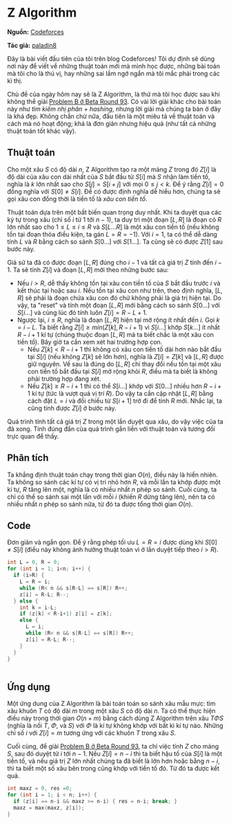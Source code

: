 # Z Algorithm

**Nguồn:** [Codeforces](http://codeforces.com/blog/entry/3107)

**Tác giả:** [paladin8](http://codeforces.com/profile/paladin8)


Đây là bài viết đầu tiên của tôi trên blog Codeforces! Tôi dự định sẽ dùng nơi này để viết về những thuật toán mới mà mình học được, những bài toán mà tôi cho là thú vị, hay những sai lầm ngớ ngẩn mà tôi mắc phải trong các kì thị.

Chủ đề của ngày hôm nay sẽ là Z Algorithm, là thứ mà tôi học được sau khi không thể giải [Problem B ở Beta Round 93](http://codeforces.com/contest/126/problem/B). Có vài lời giải khác cho bài toán này như *tìm kiếm nhị phân + hashing*, nhưng lời giải mà chúng ta bàn ở đây là khá đẹp. Không chần chừ nữa, đầu tiên là một miêu tả về thuật toán và cách mà nó hoạt động; khá là đơn giản nhưng hiệu quả (như tất cả những thuật toán tốt khác vậy).

## Thuật toán

Cho một xâu $S$ có độ dài $n$, Z Algorithm tạo ra một mảng $Z$ trong đó $Z[i]$ là độ dài của xâu con dài nhất của $S$ bắt đầu từ $S[i]$ mà $S$ nhận làm tiền tố, nghĩa là $k$ lớn nhất sao cho $S[j]=S[i+j]$ với mọi $0 \leq j<k$. Để ý rằng $Z[i]=0$ đồng nghĩa với $S[0] \neq S[i]$. Để có được định nghĩa dễ hiểu hơn, chúng ta sẽ gọi xâu con đồng thời là tiền tố là *xâu con tiền tố*. 

Thuật toán dựa trên một bất biến quan trọng duy nhất. Khi ta duyệt qua các ký tự trong xâu (chỉ số $i$ từ $1$ tới $n-1$), ta duy trì một đoạn $[L,R]$ là đoạn có $R$ lớn nhất sao cho $1 \leq L \leq i \leq R$ và $S[L...R]$ là một xâu con tiền tố (nếu không tồn tại đoạn thỏa điều kiện, ta gán $L=R=-1$). Với $i=1$, ta có thể dễ dàng tính $L$ và $R$ bằng cách so sánh $S[0...]$ với $S[1...]$. Ta cũng sẽ có được $Z[1]$ sau bước này.

Giả sử ta đã có được đoạn $[L,R]$ đúng cho $i-1$ và tất cả giá trị $Z$ tính đến $i-1$. Ta sẽ tính $Z[i]$ và đoạn $[L,R]$ mới theo những bước sau:

- Nếu $i>R$, dễ thấy không tồn tại xâu con tiền tố của $S$ bắt đầu trước $i$ và kết thúc tại hoặc sau $i$. Nếu tồn tại xâu con như trên, theo định nghĩa, $[L,R]$ sẽ phải là đoạn chứa xâu con đó chứ không phải là giá trị hiện tại. Do vậy, ta "reset" và tính một đoạn $[L,R]$ mới bằng cách so sánh $S[0...]$ với $S[i...]$ và cùng lúc đó tính luôn $Z[i] = R-L+1$.
- Ngược lại, $i \leq R$, nghĩa là đoạn $[L,R]$ hiện tại mở rộng ít nhất đến $i$. Gọi $k=i-L$. Ta biết rằng $Z[i] \geq min(Z[k],R-i+1)$ vì $S[i...]$ khớp $S[k...]$ ít nhất $R-i+1$ kí tự (chúng thuộc đoạn $[L,R]$ mà ta biết chắc là một xâu con tiền tố). Bây giờ ta cần xem xét hai trường hợp con.
  - Nếu $Z[k]<R-i+1$ thì không có xâu con tiền tố dài hơn nào bắt đầu tại $S[i]$ (nếu không $Z[k]$ sẽ lớn hơn), nghĩa là $Z[i]=Z[k]$ và $[L,R]$ được giữ nguyên. Vế sau là đúng do $[L,R]$ chỉ thay đổi nếu tồn tại một xâu con tiền tố bắt đầu tại $S[i]$ mở rộng khỏi $R$, điều mà ta biết là không phải trường hợp đang xét.
  - Nếu $Z[k] \geq  R-i+1$ thì có thể $S[i...]$ khớp với $S[0...]$ nhiều hơn $R-i+1$ kí tự (tức là vượt quá vị trí $R$). Do vậy ta cần cập nhật $[L,R]$ bằng cách đặt $L=i$ và đối chiếu từ $S[i+1]$ trở đi để tính $R$ mới. Nhắc lại, ta cũng tính được $Z[i]$ ở bước này.

Quá trình tính tất cả giá trị $Z$ trong một lần duyệt qua xâu, do vậy việc của ta đã xong. Tính đúng đắn của quá trình gắn liền với thuật toán và tương đối trực quan để thấy.

## Phân tích

Ta khẳng định thuật toán chạy trong thời gian $O(n)$, điều này là hiển nhiên. Ta không so sánh các kí tự có vị trí nhỏ hơn $R$, và mỗi lần ta khớp được một kí tự, $R$ tăng lên một, nghĩa là có nhiều nhất $n$ phép so sánh. Cuối cùng, ta chỉ có thể so sánh sai một lần với mỗi $i$  (khiến $R$ dừng tăng lên), nên ta có nhiều nhất $n$ phép so sánh nữa, từ đó ta được tổng thời gian $O(n)$.

## Code

Đơn giản và ngắn gọn. Để ý rằng phép tối ưu $L=R=i$ được dùng khi $S[0] \neq S[i]$ (điều này không ảnh hưởng thuật toán vì ở lần duyệt tiếp theo $i>R$).

```c++
int L = 0, R = 0;
for (int i = 1; i<n; i++) {
  if (i>R) {
    L = R = i;
    while (R< n && s[R-L] == s[R]) R++;
    z[i] = R-L; R--;
  } else {
    int k = i-L;
    if (z[k] < R-i+1) z[i] = z[k];
    else {
      L = i;
      while (R< n && s[R-L] == s[R]) R++;
      z[i] = R-L; R--;
    }
  }
}
    
```



## Ứng dụng

Một ứng dung của Z Algorithm là bài toán toán so sánh xâu mẫu mực: tìm xâu khuôn $T$ có độ dài $m$ trong một xâu $S$ có độ dài $n$. Ta có thể thực hiện điều này trong thời gian $O(n+m)$ bằng cách dùng Z Algorithm trên xâu $T \Phi S$ (nghĩa là nối $T$, $\Phi$, và  $S$) với $\Phi$ là kí tự không khớp với bất kì kí tự nào. Những chỉ số $i$ với $Z[i]=m$ tương ứng với các khuôn $T$ trong xâu $S$.

Cuối cùng, để giải  [Problem B ở Beta Round 93](http://codeforces.com/contest/126/problem/B), ta chỉ việc tính $Z$ cho mảng $S$, sau đó duyệt từ $i$ tới $n-1$. Nếu $Z[i] = n-i$ thì ta biết hậu tố của $S[i]$ là một tiền tố, và nếu giá trị $Z$ lớn nhất chúng ta đã biết là lớn hơn hoặc bằng $n-i$, thì ta biết một số xâu bên trong cũng khớp với tiền tố đó. Từ đó ta được kết quả.

```c++
int maxz = 0, res =0;
for (int i = 1; i < n; i++) {
  if (z[i] == n-i && maxz >= n-i) { res = n-i; break; }
  maxz = max(maxz, z[i]);
}
```







